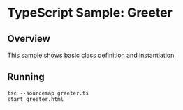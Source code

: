 # TypeScript Sample: Greeter

## Overview

This sample shows basic class definition and instantiation.

## Running
```
tsc --sourcemap greeter.ts
start greeter.html
```